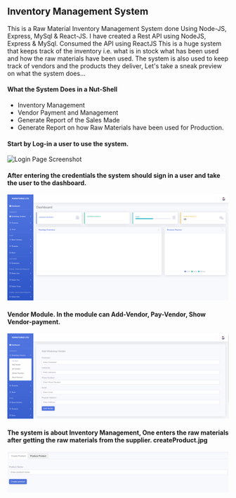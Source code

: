 ## Inventory Management System
 This is a Raw Material Inventory Management System done Using Node-JS, Express, MySql & React-JS.
 I have created a Rest API using NodeJS, Express & MySql.
 Consumed the API using ReactJS
 This is a huge system that keeps track of the inventory i.e. what is in stock what has been used and how the raw materials have been used.
 The system is also used to keep track of vendors and the products they deliver, Let's take a sneak preview on what the system does...

 #### What the System Does in a Nut-Shell
-  Inventory Management
-  Vendor Payment and Management
-  Generate Report of the Sales Made
-  Generate Report on how Raw Materials have been used for Production.

#### Start by Log-in a user to use the system.
 ![Login Page Screenshot](https://github.com/user-attachments/assets/d3d437f8-c6a0-4527-8a2b-0128a065b0e3)


#### After entering the credentials the system should sign in a user and take the user to the dashboard.

![image](https://github.com/Edouma/Inventory_Management/blob/main/Dashboard.png)


#### Vendor Module. In the module can Add-Vendor, Pay-Vendor, Show Vendor-payment. 
![Vendor](https://github.com/Edouma/Inventory_Management/blob/main/Vendor.png)


#### The system is about Inventory Management, One enters the raw materials after getting the raw materials from the supplier.  createProduct.jpg
![image](https://github.com/Edouma/Inventory_Management/blob/main/createProduct.jpg)
